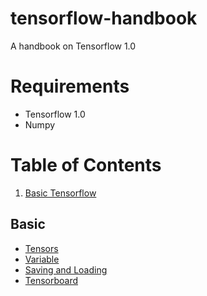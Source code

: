 # tensorflow-handbook
A handbook on Tensorflow 1.0

# Requirements
+ Tensorflow 1.0
+ Numpy

# Table of Contents
1. [Basic Tensorflow](#basic)



## Basic
* [Tensors](basic/tensors_example.py)
* [Variable](basic/variable_example.py)
* [Saving and Loading](basic/saving_loading_example.py)
* [Tensorboard](basic/tensorboard_example.py)



